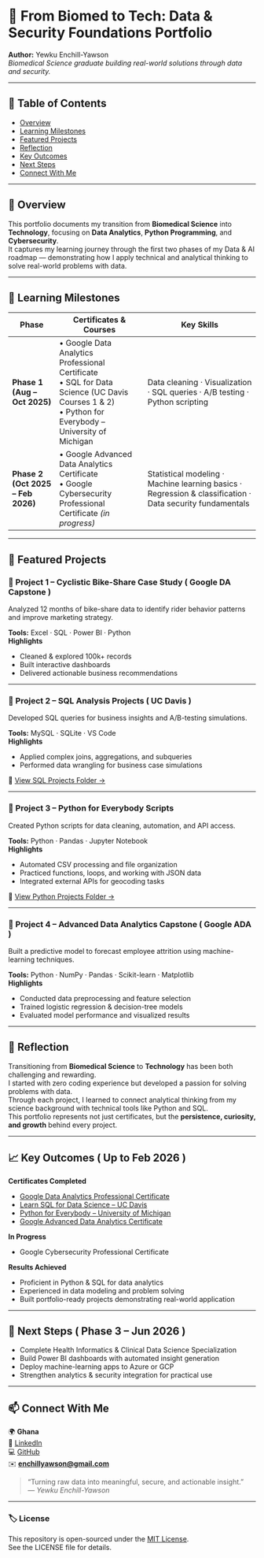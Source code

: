 # 🧬 From Biomed to Tech: Data & Security Foundations Portfolio  

**Author:** Yewku Enchill-Yawson  
*Biomedical Science graduate building real-world solutions through data and security.*  

---

## 📘 Table of Contents
- [Overview](#overview)
- [Learning Milestones](#learning-milestones)
- [Featured Projects](#featured-projects)
- [Reflection](#reflection)
- [Key Outcomes](#key-outcomes)
- [Next Steps](#next-steps)
- [Connect With Me](#connect-with-me)

---

## 🎯 Overview
This portfolio documents my transition from **Biomedical Science** into **Technology**, focusing on **Data Analytics**, **Python Programming**, and **Cybersecurity**.  
It captures my learning journey through the first two phases of my Data & AI roadmap — demonstrating how I apply technical and analytical thinking to solve real-world problems with data.

---

## 🧠 Learning Milestones

| Phase | Certificates & Courses | Key Skills |
|-------|-------------------------|-------------|
| **Phase 1 (Aug – Oct 2025)** | • Google Data Analytics Professional Certificate  <br>• SQL for Data Science (UC Davis Courses 1 & 2)  <br>• Python for Everybody – University of Michigan | Data cleaning · Visualization · SQL queries · A/B testing · Python scripting |
| **Phase 2 (Oct 2025 – Feb 2026)** | • Google Advanced Data Analytics Certificate  <br>• Google Cybersecurity Professional Certificate *(in progress)* | Statistical modeling · Machine learning basics · Regression & classification · Data security fundamentals |

---

## 📂 Featured Projects

### 🚴 Project 1 – Cyclistic Bike-Share Case Study ( Google DA Capstone )
Analyzed 12 months of bike-share data to identify rider behavior patterns and improve marketing strategy.  

**Tools:** Excel · SQL · Power BI · Python  
**Highlights**
- Cleaned & explored 100k+ records  
- Built interactive dashboards  
- Delivered actionable business recommendations  

---

### 💼 Project 2 – SQL Analysis Projects ( UC Davis )
Developed SQL queries for business insights and A/B-testing simulations.  

**Tools:** MySQL · SQLite · VS Code  
**Highlights**
- Applied complex joins, aggregations, and subqueries  
- Performed data wrangling for business case simulations  

🔗 [View SQL Projects Folder →](https://github.com/enchill-svg/biomed-to-tech-portfolio/tree/main/projects/sql_uc_davis)

---

### 🐍 Project 3 – Python for Everybody Scripts
Created Python scripts for data cleaning, automation, and API access.  

**Tools:** Python · Pandas · Jupyter Notebook  
**Highlights**
- Automated CSV processing and file organization  
- Practiced functions, loops, and working with JSON data  
- Integrated external APIs for geocoding tasks  

🔗 [View Python Projects Folder →](https://github.com/enchill-svg/biomed-to-tech-portfolio/tree/main/projects/projects/python_for_everybody)

---

### 🤖 Project 4 – Advanced Data Analytics Capstone ( Google ADA )
Built a predictive model to forecast employee attrition using machine-learning techniques.  

**Tools:** Python · NumPy · Pandas · Scikit-learn · Matplotlib  
**Highlights**
- Conducted data preprocessing and feature selection  
- Trained logistic regression & decision-tree models  
- Evaluated model performance and visualized results  

---

## 💭 Reflection
Transitioning from **Biomedical Science** to **Technology** has been both challenging and rewarding.  
I started with zero coding experience but developed a passion for solving problems with data.  
Through each project, I learned to connect analytical thinking from my science background with technical tools like Python and SQL.  
This portfolio represents not just certificates, but the **persistence, curiosity, and growth** behind every project.

---

## 📈 Key Outcomes ( Up to Feb 2026 )

**Certificates Completed**
- [Google Data Analytics Professional Certificate](https://coursera.org/share/899e3332d82e48b6309a89a631f41c66)  
- [Learn SQL for Data Science – UC Davis](https://coursera.org/share/80bdf675bd778f775743297231d356b6)  
- [Python for Everybody – University of Michigan](https://coursera.org/share/1fc72dca24f45beb175cb99e0560af4c)  
- [Google Advanced Data Analytics Certificate](https://coursera.org/share/9971f4840c00780e993a69be2e3d9255)

**In Progress**
- Google Cybersecurity Professional Certificate  

**Results Achieved**
- Proficient in Python & SQL for data analytics  
- Experienced in data modeling and problem solving  
- Built portfolio-ready projects demonstrating real-world application  

---

## 🧭 Next Steps ( Phase 3 – Jun 2026 )
- Complete Health Informatics & Clinical Data Science Specialization  
- Build Power BI dashboards with automated insight generation  
- Deploy machine-learning apps to Azure or GCP  
- Strengthen analytics & security integration for practical use  

---

## 📫 Connect With Me
🌍 **Ghana**  
💼 [LinkedIn](https://www.linkedin.com/in/yewkuenchillyawson/)  
💻 [GitHub](https://github.com/enchill-svg)  
✉️ **enchillyawson@gmail.com**

> “Turning raw data into meaningful, secure, and actionable insight.”  
> — *Yewku Enchill-Yawson*

---

### 🏷️ License
This repository is open-sourced under the [MIT License](LICENSE).  
See the LICENSE file for details.
